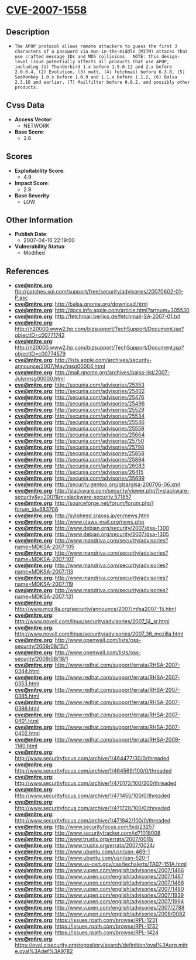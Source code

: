 
# [CVE-2007-1558](https://cve.mitre.org/cgi-bin/cvename.cgi?name=CVE-2007-1558)

## Description

- `The APOP protocol allows remote attackers to guess the first 3 characters of a password via man-in-the-middle (MITM) attacks that use crafted message IDs and MD5 collisions.  NOTE: this design-level issue potentially affects all products that use APOP, including (1) Thunderbird 1.x before 1.5.0.12 and 2.x before 2.0.0.4, (2) Evolution, (3) mutt, (4) fetchmail before 6.3.8, (5) SeaMonkey 1.0.x before 1.0.9 and 1.1.x before 1.1.2, (6) Balsa 2.3.16 and earlier, (7) Mailfilter before 0.8.2, and possibly other products.`

## Cvss Data

- **Access Vector**:
  - NETWORK
- **Base Score**:
  - 2.6

## Scores

- **Exploitability Score**:
  - 4.9
- **Impact Score**:
  - 2.9
- **Base Severity**:
  - LOW

## Other Information

- **Publish Date**:
  - 2007-04-16 22:19:00
- **Vulnerability Status**:
  - Modified

## References

- **cve@mitre.org**: ftp://patches.sgi.com/support/free/security/advisories/20070602-01-P.asc
- **cve@mitre.org**: http://balsa.gnome.org/download.html
- **cve@mitre.org**: http://docs.info.apple.com/article.html?artnum=305530
- **cve@mitre.org**: http://fetchmail.berlios.de/fetchmail-SA-2007-01.txt
- **cve@mitre.org**: http://h20000.www2.hp.com/bizsupport/TechSupport/Document.jsp?objectID=c00771742
- **cve@mitre.org**: http://h20000.www2.hp.com/bizsupport/TechSupport/Document.jsp?objectID=c00774579
- **cve@mitre.org**: http://lists.apple.com/archives/security-announce/2007/May/msg00004.html
- **cve@mitre.org**: http://mail.gnome.org/archives/balsa-list/2007-July/msg00000.html
- **cve@mitre.org**: http://secunia.com/advisories/25353
- **cve@mitre.org**: http://secunia.com/advisories/25402
- **cve@mitre.org**: http://secunia.com/advisories/25476
- **cve@mitre.org**: http://secunia.com/advisories/25496
- **cve@mitre.org**: http://secunia.com/advisories/25529
- **cve@mitre.org**: http://secunia.com/advisories/25534
- **cve@mitre.org**: http://secunia.com/advisories/25546
- **cve@mitre.org**: http://secunia.com/advisories/25559
- **cve@mitre.org**: http://secunia.com/advisories/25664
- **cve@mitre.org**: http://secunia.com/advisories/25750
- **cve@mitre.org**: http://secunia.com/advisories/25798
- **cve@mitre.org**: http://secunia.com/advisories/25858
- **cve@mitre.org**: http://secunia.com/advisories/25894
- **cve@mitre.org**: http://secunia.com/advisories/26083
- **cve@mitre.org**: http://secunia.com/advisories/26415
- **cve@mitre.org**: http://secunia.com/advisories/35699
- **cve@mitre.org**: http://security.gentoo.org/glsa/glsa-200706-06.xml
- **cve@mitre.org**: http://slackware.com/security/viewer.php?l=slackware-security&y=2007&m=slackware-security.571857
- **cve@mitre.org**: http://sourceforge.net/forum/forum.php?forum_id=683706
- **cve@mitre.org**: http://sylpheed.sraoss.jp/en/news.html
- **cve@mitre.org**: http://www.claws-mail.org/news.php
- **cve@mitre.org**: http://www.debian.org/security/2007/dsa-1300
- **cve@mitre.org**: http://www.debian.org/security/2007/dsa-1305
- **cve@mitre.org**: http://www.mandriva.com/security/advisories?name=MDKSA-2007:105
- **cve@mitre.org**: http://www.mandriva.com/security/advisories?name=MDKSA-2007:107
- **cve@mitre.org**: http://www.mandriva.com/security/advisories?name=MDKSA-2007:113
- **cve@mitre.org**: http://www.mandriva.com/security/advisories?name=MDKSA-2007:119
- **cve@mitre.org**: http://www.mandriva.com/security/advisories?name=MDKSA-2007:131
- **cve@mitre.org**: http://www.mozilla.org/security/announce/2007/mfsa2007-15.html
- **cve@mitre.org**: http://www.novell.com/linux/security/advisories/2007_14_sr.html
- **cve@mitre.org**: http://www.novell.com/linux/security/advisories/2007_36_mozilla.html
- **cve@mitre.org**: http://www.openwall.com/lists/oss-security/2009/08/15/1
- **cve@mitre.org**: http://www.openwall.com/lists/oss-security/2009/08/18/1
- **cve@mitre.org**: http://www.redhat.com/support/errata/RHSA-2007-0344.html
- **cve@mitre.org**: http://www.redhat.com/support/errata/RHSA-2007-0353.html
- **cve@mitre.org**: http://www.redhat.com/support/errata/RHSA-2007-0385.html
- **cve@mitre.org**: http://www.redhat.com/support/errata/RHSA-2007-0386.html
- **cve@mitre.org**: http://www.redhat.com/support/errata/RHSA-2007-0401.html
- **cve@mitre.org**: http://www.redhat.com/support/errata/RHSA-2007-0402.html
- **cve@mitre.org**: http://www.redhat.com/support/errata/RHSA-2009-1140.html
- **cve@mitre.org**: http://www.securityfocus.com/archive/1/464477/30/0/threaded
- **cve@mitre.org**: http://www.securityfocus.com/archive/1/464569/100/0/threaded
- **cve@mitre.org**: http://www.securityfocus.com/archive/1/470172/100/200/threaded
- **cve@mitre.org**: http://www.securityfocus.com/archive/1/471455/100/0/threaded
- **cve@mitre.org**: http://www.securityfocus.com/archive/1/471720/100/0/threaded
- **cve@mitre.org**: http://www.securityfocus.com/archive/1/471842/100/0/threaded
- **cve@mitre.org**: http://www.securityfocus.com/bid/23257
- **cve@mitre.org**: http://www.securitytracker.com/id?1018008
- **cve@mitre.org**: http://www.trustix.org/errata/2007/0019/
- **cve@mitre.org**: http://www.trustix.org/errata/2007/0024/
- **cve@mitre.org**: http://www.ubuntu.com/usn/usn-469-1
- **cve@mitre.org**: http://www.ubuntu.com/usn/usn-520-1
- **cve@mitre.org**: http://www.us-cert.gov/cas/techalerts/TA07-151A.html
- **cve@mitre.org**: http://www.vupen.com/english/advisories/2007/1466
- **cve@mitre.org**: http://www.vupen.com/english/advisories/2007/1467
- **cve@mitre.org**: http://www.vupen.com/english/advisories/2007/1468
- **cve@mitre.org**: http://www.vupen.com/english/advisories/2007/1480
- **cve@mitre.org**: http://www.vupen.com/english/advisories/2007/1939
- **cve@mitre.org**: http://www.vupen.com/english/advisories/2007/1994
- **cve@mitre.org**: http://www.vupen.com/english/advisories/2007/2788
- **cve@mitre.org**: http://www.vupen.com/english/advisories/2008/0082
- **cve@mitre.org**: https://issues.rpath.com/browse/RPL-1231
- **cve@mitre.org**: https://issues.rpath.com/browse/RPL-1232
- **cve@mitre.org**: https://issues.rpath.com/browse/RPL-1424
- **cve@mitre.org**: https://oval.cisecurity.org/repository/search/definition/oval%3Aorg.mitre.oval%3Adef%3A9782
